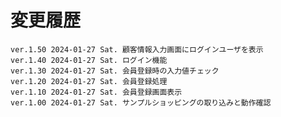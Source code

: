 # 変更履歴

	ver.1.50 2024-01-27 Sat. 顧客情報入力画面にログインユーザを表示
	ver.1.40 2024-01-27 Sat. ログイン機能
	ver.1.30 2024-01-27 Sat. 会員登録時の入力値チェック
	ver.1.20 2024-01-27 Sat. 会員登録処理
	ver.1.10 2024-01-27 Sat. 会員登録画面表示
	ver.1.00 2024-01-27 Sat. サンプルショッピングの取り込みと動作確認
